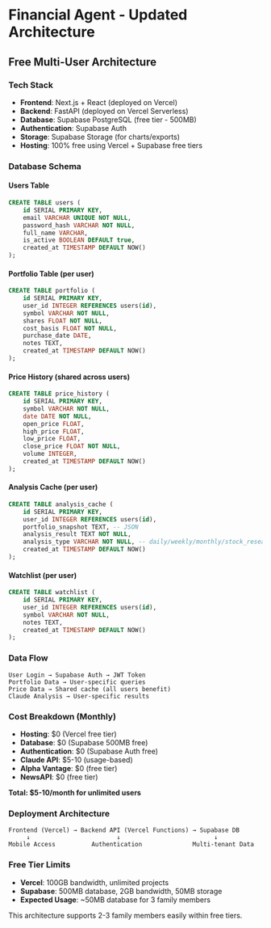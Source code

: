 # Financial Agent - Updated Architecture

## Free Multi-User Architecture

### Tech Stack
- **Frontend**: Next.js + React (deployed on Vercel)
- **Backend**: FastAPI (deployed on Vercel Serverless)
- **Database**: Supabase PostgreSQL (free tier - 500MB)
- **Authentication**: Supabase Auth
- **Storage**: Supabase Storage (for charts/exports)
- **Hosting**: 100% free using Vercel + Supabase free tiers

### Database Schema

#### Users Table
```sql
CREATE TABLE users (
    id SERIAL PRIMARY KEY,
    email VARCHAR UNIQUE NOT NULL,
    password_hash VARCHAR NOT NULL,
    full_name VARCHAR,
    is_active BOOLEAN DEFAULT true,
    created_at TIMESTAMP DEFAULT NOW()
);
```

#### Portfolio Table (per user)
```sql
CREATE TABLE portfolio (
    id SERIAL PRIMARY KEY,
    user_id INTEGER REFERENCES users(id),
    symbol VARCHAR NOT NULL,
    shares FLOAT NOT NULL,
    cost_basis FLOAT NOT NULL,
    purchase_date DATE,
    notes TEXT,
    created_at TIMESTAMP DEFAULT NOW()
);
```

#### Price History (shared across users)
```sql
CREATE TABLE price_history (
    id SERIAL PRIMARY KEY,
    symbol VARCHAR NOT NULL,
    date DATE NOT NULL,
    open_price FLOAT,
    high_price FLOAT,
    low_price FLOAT,
    close_price FLOAT NOT NULL,
    volume INTEGER,
    created_at TIMESTAMP DEFAULT NOW()
);
```

#### Analysis Cache (per user)
```sql
CREATE TABLE analysis_cache (
    id SERIAL PRIMARY KEY,
    user_id INTEGER REFERENCES users(id),
    portfolio_snapshot TEXT, -- JSON
    analysis_result TEXT NOT NULL,
    analysis_type VARCHAR NOT NULL, -- daily/weekly/monthly/stock_research
    created_at TIMESTAMP DEFAULT NOW()
);
```

#### Watchlist (per user)
```sql
CREATE TABLE watchlist (
    id SERIAL PRIMARY KEY,
    user_id INTEGER REFERENCES users(id),
    symbol VARCHAR NOT NULL,
    notes TEXT,
    created_at TIMESTAMP DEFAULT NOW()
);
```

### Data Flow
```
User Login → Supabase Auth → JWT Token
Portfolio Data → User-specific queries
Price Data → Shared cache (all users benefit)
Claude Analysis → User-specific results
```

### Cost Breakdown (Monthly)
- **Hosting**: $0 (Vercel free tier)
- **Database**: $0 (Supabase 500MB free)
- **Authentication**: $0 (Supabase Auth free)
- **Claude API**: $5-10 (usage-based)
- **Alpha Vantage**: $0 (free tier)
- **NewsAPI**: $0 (free tier)

**Total: $5-10/month for unlimited users**

### Deployment Architecture
```
Frontend (Vercel) → Backend API (Vercel Functions) → Supabase DB
     ↓                        ↓                          ↓
Mobile Access          Authentication              Multi-tenant Data
```

### Free Tier Limits
- **Vercel**: 100GB bandwidth, unlimited projects
- **Supabase**: 500MB database, 2GB bandwidth, 50MB storage
- **Expected Usage**: ~50MB database for 3 family members

This architecture supports 2-3 family members easily within free tiers.
